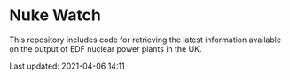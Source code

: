 # Nuke Watch

This repository includes code for retrieving the latest information available on the output of EDF nuclear power plants in the UK.

Last updated: 2021-04-06 14:11